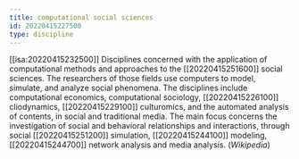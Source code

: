 ```yaml
---
title: computational social sciences
id: 20220415227500
type: discipline
---
```


[[isa:20220415232500]] Disciplines concerned with the application of computational methods and approaches to the [[20220415251600]] social sciences. The researchers of those fields use computers to model, simulate, and analyze social phenomena. The disciplines include computational economics, computational sociology, [[20220415226100]] cliodynamics, [[20220415229100]] culturomics, and the automated analysis of contents, in social and traditional media. The main focus concerns the investigation of social and behavioral relationships and interactions, through social [[20220415251200]] simulation, [[20220415244100]] modeling, [[20220415244700]] network analysis and media analysis. (*Wikipedia*)
